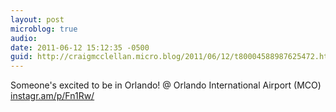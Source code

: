 ```yaml
---
layout: post
microblog: true
audio: 
date: 2011-06-12 15:12:35 -0500
guid: http://craigmcclellan.micro.blog/2011/06/12/t80004588987625472.html
---
```

Someone's excited to be in Orlando!  @ Orlando International Airport (MCO) [instagr.am/p/Fn1Rw/](http://instagr.am/p/Fn1Rw/)
